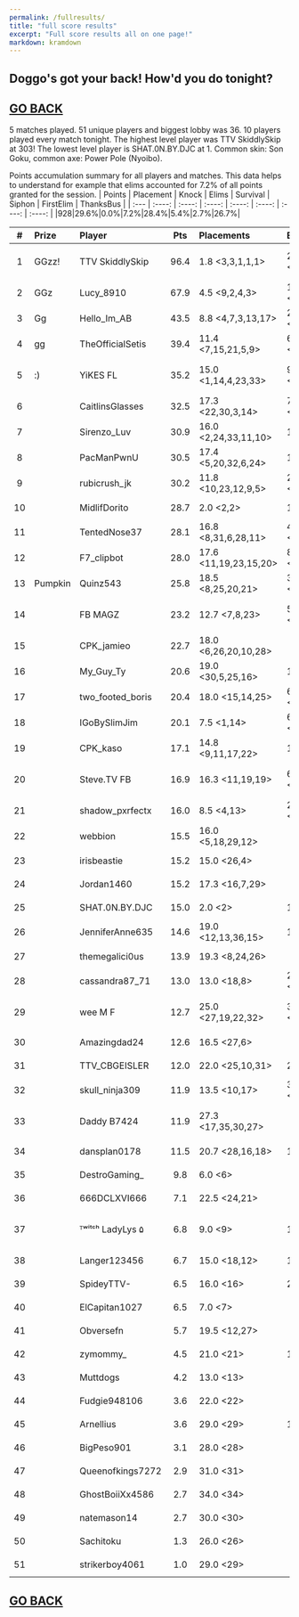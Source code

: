 ```yaml
---
permalink: /fullresults/
title: "full score results"
excerpt: "Full score results all on one page!"
markdown: kramdown
---
```

<meta http-equiv="refresh" content="30">

## Doggo's got your back! How'd you do tonight?
## [GO BACK](https://www.kaso.gg)

5 matches played. 51 unique players and biggest lobby was 36. 10 players played every match tonight. The highest level player was TTV SkiddlySkip at 303! The lowest level player is SHAT.0N.BY.DJC at 1. Common skin: Son Goku, common axe: Power Pole (Nyoibo).

Points accumulation summary for all players and matches. This data helps to understand for example that elims accounted for 7.2% of all points granted for the session.
| Points | Placement | Knock | Elims | Survival | Siphon | FirstElim | ThanksBus |
| :--- | :----: | :----: | :----: | :----: | :----: | :----: | :----: |
|928|29.6%|0.0%|7.2%|28.4%|5.4%|2.7%|26.7%|
<br>

| # | Prize | Player | Pts | Placements | Elims | elim1 | XPLvl | Skin | Axe | Stream |
| :----: | :--- | :--- | :----: | :--- | :--- | :----: | :----: | :----: | :----:| :--- |
|1|GGzz!|TTV SkiddlySkip|96.4|1.8 <3,3,1,1,1>|27 (5.4) <4,4,5,8,6>|0|303|![](https://media.fortniteapi.io/images/a0cf0eb956aa5483a9ae4394d1157ff3/transparent.png){:height="35px"}|![](https://media.fortniteapi.io/images/6e445da8c2b47cf6cf54d554d126ef12/transparent.png){:height="35px"}|[TTV SkiddlySkip](https://www.twitch.tv/TTV SkiddlySkip)|
|2|GGz|Lucy_8910|67.9|4.5 <9,2,4,3>|16 (4.0) <4,3,6,3>|1|150|![](https://media.fortniteapi.io/images/52f1f7d24620835f96dfe15fc8f5b1da/transparent.png){:height="35px"}|![](https://media.fortniteapi.io/images/128928a-3e4385b-50c4b4a-4240a82/transparent.png){:height="35px"}|[Lucy_8910](https://www.twitch.tv/Lucy_8910)|
|3|Gg|Hello_Im_AB|43.5|8.8 <4,7,3,13,17>|2 (1.0) <1,1>|0|170|![](https://media.fortniteapi.io/images/9c76ad26bd4885ca927e5cbd8f803237/transparent.png){:height="35px"}|![](https://media.fortniteapi.io/images/95adc91a4b22ee71c16f5e854b71acec/transparent.png){:height="35px"}|[Hello_Im_AB](https://www.twitch.tv/Hello_Im_AB)|
|4|gg|TheOfficialSetis|39.4|11.4 <7,15,21,5,9>|6 (2.0) <1,1,4>|0|185|![](https://media.fortniteapi.io/images/c765c24d97490acabfe948bbac2318bf/transparent.png){:height="35px"}|![](https://media.fortniteapi.io/images/335dd8d569d71a5680887c39f8663130/transparent.png){:height="35px"}|[TheOfficialSetis](https://www.twitch.tv/TheOfficialSetis)|
|5|:)|YiKES FL|35.2|15.0 <1,14,4,23,33>|9 (2.3) <3,1,4,1>|0|210|![](https://media.fortniteapi.io/images/8a7d59675dd875bb4c618395bdebd7e1/transparent.png){:height="35px"}|![](https://media.fortniteapi.io/images/398bcab523d22e365ca26fb1bb2d8e66/transparent.png){:height="35px"}|[YiKES FL](https://www.twitch.tv/YiKES FL)|
|6||CaitlinsGlasses|32.5|17.3 <22,30,3,14>|7 (1.8) <2,1,2,2>|1|218|![](https://media.fortniteapi.io/images/29973af14bd85f0b3d2a7f61a091c3b2/transparent.png){:height="35px"}|![](https://media.fortniteapi.io/images/8fdcb662208513beca0c8733c7ab79cf/transparent.png){:height="35px"}|[CaitlinsGlasses](https://www.twitch.tv/CaitlinsGlasses)|
|7||Sirenzo_Luv|30.9|16.0 <2,24,33,11,10>|1 (1.0) <1>|0|145|![](https://media.fortniteapi.io/images/a9aef5458ece26f3e5ff0f1ebee276e9/transparent.png){:height="35px"}|![](https://media.fortniteapi.io/images/caeddd33e8c7a566aec4cc369d84f7c8/transparent.png){:height="35px"}|[Sirenzo_Luv](https://www.twitch.tv/Sirenzo_Luv)|
|8||PacManPwnU|30.5|17.4 <5,20,32,6,24>|1 (1.0) <1>|0|98|![](https://media.fortniteapi.io/images/6ee43a20a84f5fffebfe008e176575a1/transparent.png){:height="35px"}|![](https://media.fortniteapi.io/images/b9ef8159c41c70190910adb40ced2ced/transparent.png){:height="35px"}|[PacManPwnU](https://www.twitch.tv/PacManPwnU)|
|9||rubicrush_jk|30.2|11.8 <10,23,12,9,5>|2 (1.0) <1,1>|0|94|![](https://media.fortniteapi.io/images/072402071dcaac29ee547d1c40ac24b5/transparent.png){:height="35px"}|![](https://media.fortniteapi.io/images/a4166a6498e089366e78637f9aff0367/transparent.png){:height="35px"}|[rubicrush_jk](https://www.twitch.tv/rubicrush_jk)|
|10||MidlifDorito|28.7|2.0 <2,2>|1 (1.0) <1>|0|136|![](https://media.fortniteapi.io/images/117f54c-2985b28-ee59013-a625629/transparent.png){:height="35px"}|![](https://media.fortniteapi.io/images/7500ad3-1ad26f5-c425093-84deca6/transparent.png){:height="35px"}|[MidlifDorito](https://www.twitch.tv/MidlifDorito)|
|11||TentedNose37|28.1|16.8 <8,31,6,28,11>|4 (1.3) <1,2,1>|0|109|![](https://media.fortniteapi.io/images/c56528f2fecd2ae1594af7a637e6e43c/transparent.png){:height="35px"}|![](https://media.fortniteapi.io/images/54659001b6c523cc90c07e288e8afced/transparent.png){:height="35px"}|[TentedNose37](https://www.twitch.tv/TentedNose37)|
|12||F7_clipbot|28.0|17.6 <11,19,23,15,20>|8 (1.6) <1,2,2,1,2>|1|249|![](https://media.fortniteapi.io/images/5d6b82ff761b71350a84f2ed1fe9275f/transparent.png){:height="35px"}|![](https://media.fortniteapi.io/images/3eda364936b106774751de0e64c8cbde/transparent.png){:height="35px"}|[F7_clipbot](https://www.twitch.tv/F7_clipbot)|
|13|Pumpkin|Quinz543|25.8|18.5 <8,25,20,21>|3 (1.0) <1,1,1>|1|206|![](https://media.fortniteapi.io/images/eed1dc1709f78c998adf0df066086eed/transparent.png){:height="35px"}|![](https://media.fortniteapi.io/images/29bb311ca8def3abb5e485a31c68a32d/transparent.png){:height="35px"}|[Quinz543](https://www.twitch.tv/Quinz543)|
|14||FB MAGZ|23.2|12.7 <7,8,23>|5 (1.7) <1,2,2>|0|153|![](https://media.fortniteapi.io/images/e82286f7c100af0a3c753715106f0b61/transparent.png){:height="35px"}|![](https://media.fortniteapi.io/images/7e4d9d90ef6974521b3e210b19f1ade1/transparent.png){:height="35px"}|[FB MAGZ](https://www.twitch.tv/FB MAGZ)|
|15||CPK_jamieo|22.7|18.0 <6,26,20,10,28>|||181|![](https://media.fortniteapi.io/images/413713e-126d9c6-95f47d8-54b647d/transparent.png){:height="35px"}|![](https://media.fortniteapi.io/images/895655a-7f0c2ad-e3a4aa8-983ef5e/transparent.png){:height="35px"}|[CPK_jamieo](https://www.twitch.tv/CPK_jamieo)|
|16||My_Guy_Ty|20.6|19.0 <30,5,25,16>|1 (1.0) <1>|0|129|![](https://media.fortniteapi.io/images/142913526bf1b32ba9433bf5de83e010/transparent.png){:height="35px"}|![](https://media.fortniteapi.io/images/f421389-fe2a512-f780fc9-2e78757/transparent.png){:height="35px"}|[My_Guy_Ty](https://www.twitch.tv/My_Guy_Ty)|
|17||two_footed_boris|20.4|18.0 <15,14,25>|6 (2.0) <2,1,3>|1|188|![](https://media.fortniteapi.io/images/17489d8dc4858bfe76f96537f85110ec/transparent.png){:height="35px"}|![](https://media.fortniteapi.io/images/29bb311ca8def3abb5e485a31c68a32d/transparent.png){:height="35px"}|[two_footed_boris](https://www.twitch.tv/two_footed_boris)|
|18||IGoBySlimJim|20.1|7.5 <1,14>|6 (3.0) <4,2>|0|71|![](https://media.fortniteapi.io/images/563d1ba1d0a8f2b9cf438c3c06c985d4/transparent.png){:height="35px"}|![](https://media.fortniteapi.io/images/3e5a1599e8620abd44155917aa2f5b2c/transparent.png){:height="35px"}|[IGoBySlimJim](https://www.twitch.tv/IGoBySlimJim)|
|19||CPK_kaso|17.1|14.8 <9,11,17,22>|1 (1.0) <1>|0|153|![](https://media.fortniteapi.io/images/f320a80614e848de2b2f97edb63786dd/transparent.png){:height="35px"}|![](https://media.fortniteapi.io/images/eb390e0a1e7ff085ff8c1e7a5a3afa53/transparent.png){:height="35px"}|[CPK_kaso](https://www.twitch.tv/CPK_kaso)|
|20||Steve.TV FB|16.9|16.3 <11,19,19>|6 (2.0) <3,2,1>|0|121|![](https://media.fortniteapi.io/images/5d6b82ff761b71350a84f2ed1fe9275f/transparent.png){:height="35px"}|![](https://media.fortniteapi.io/images/6611610a7c2c07da2930b683dde37eef/transparent.png){:height="35px"}|[Steve.TV FB](https://www.twitch.tv/Steve.TV FB)|
|21||shadow_pxrfectx|16.0|8.5 <4,13>|2 (1.0) <1,1>|0|178|![](https://media.fortniteapi.io/images/4f9e56811743e3fca36542b1f76268cc/transparent.png){:height="35px"}|![](https://media.fortniteapi.io/images/6fd6c8c77fe3da8f776952dd8171570b/transparent.png){:height="35px"}|[shadow_pxrfectx](https://www.twitch.tv/shadow_pxrfectx)|
|22||webbion|15.5|16.0 <5,18,29,12>|||141|![](https://media.fortniteapi.io/images/3342d8f2545e8a2fccfa64b389169d92/transparent.png){:height="35px"}|![](https://media.fortniteapi.io/images/9bfd9bacc26801f4fd617575e69ecbb9/transparent.png){:height="35px"}|[webbion](https://www.twitch.tv/webbion)|
|23||irisbeastie|15.2|15.0 <26,4>|||131|![](https://media.fortniteapi.io/images/0ea493661faa0b11a8e580481a58cf79/transparent.png){:height="35px"}|![](https://media.fortniteapi.io/images/54659001b6c523cc90c07e288e8afced/transparent.png){:height="35px"}|[irisbeastie](https://www.twitch.tv/irisbeastie)|
|24||Jordan1460|15.2|17.3 <16,7,29>|||220|![](https://media.fortniteapi.io/images/6ee43a20a84f5fffebfe008e176575a1/transparent.png){:height="35px"}|![](https://media.fortniteapi.io/images/2149460bed6da81cbc9a5c8ba2a0e4ff/transparent.png){:height="35px"}|[Jordan1460](https://www.twitch.tv/Jordan1460)|
|25||SHAT.0N.BY.DJC|15.0|2.0 <2>|1 (1.0) <1>|0|1|![](https://media.fortniteapi.io/images/36e2f0162b9585f3e1bf300b37990613/transparent.png){:height="35px"}|![](https://media.fortniteapi.io/images/0692194-9c5b386-445cf82-2cb484d/transparent.png){:height="35px"}|[SHAT.0N.BY.DJC](https://www.twitch.tv/SHAT.0N.BY.DJC)|
|26||JenniferAnne635|14.6|19.0 <12,13,36,15>|1 (1.0) <1>|0|83|![](https://media.fortniteapi.io/images/c0b107b18754af4906abf2ca3a3c6661/transparent.png){:height="35px"}|![](https://media.fortniteapi.io/images/eae173d-282ab94-ffce067-5d60def/transparent.png){:height="35px"}|[JenniferAnne635](https://www.twitch.tv/JenniferAnne635)|
|27||themegalici0us|13.9|19.3 <8,24,26>|||95|![](https://media.fortniteapi.io/images/42f90dc95a07f89198fda80ed490431a/transparent.png){:height="35px"}|![](https://media.fortniteapi.io/images/4b6e37a8de2ac6d5a40e7f48dc810bdd/transparent.png){:height="35px"}|[themegalici0us](https://www.twitch.tv/themegalici0us)|
|28||cassandra87_71|13.0|13.0 <18,8>|2 (1.0) <1,1>|0|154|![](https://media.fortniteapi.io/images/eed1dc1709f78c998adf0df066086eed/transparent.png){:height="35px"}|![](https://media.fortniteapi.io/images/29bb311ca8def3abb5e485a31c68a32d/transparent.png){:height="35px"}|[cassandra87_71](https://www.twitch.tv/cassandra87_71)|
|29||wee M F|12.7|25.0 <27,19,22,32>|3 (1.0) <1,1,1>|0|88|![](https://media.fortniteapi.io/images/5c18b43c1fe1f3da387508f824dd7356/transparent.png){:height="35px"}|![](https://media.fortniteapi.io/images/285f79e41b48fdacb3d3fb867972558a/transparent.png){:height="35px"}|[wee M F](https://www.twitch.tv/wee M F)|
|30||Amazingdad24|12.6|16.5 <27,6>|||86|![](https://media.fortniteapi.io/images/99b226a123eeec170f244331e6f948d5/transparent.png){:height="35px"}|![](https://media.fortniteapi.io/images/9bfd9bacc26801f4fd617575e69ecbb9/transparent.png){:height="35px"}|[Amazingdad24](https://www.twitch.tv/Amazingdad24)|
|31||TTV_CBGEISLER|12.0|22.0 <25,10,31>|2 (2.0) <2>|0|144|![](https://media.fortniteapi.io/images/50880d15eb86d414d6752e5c1664c4a3/transparent.png){:height="35px"}|![](https://media.fortniteapi.io/images/ff16fb155ba056485232573b6b259801/transparent.png){:height="35px"}|[TTV_CBGEISLER](https://www.twitch.tv/TTV_CBGEISLER)|
|32||skull_ninja309|11.9|13.5 <10,17>|3 (1.5) <2,1>|0|169|![](https://media.fortniteapi.io/images/50880d15eb86d414d6752e5c1664c4a3/transparent.png){:height="35px"}|![](https://media.fortniteapi.io/images/11fb2f899525462b4405135ee5e8f35a/transparent.png){:height="35px"}|[skull_ninja309](https://www.twitch.tv/skull_ninja309)|
|33||Daddy B7424|11.9|27.3 <17,35,30,27>|||83|![](https://media.fortniteapi.io/images/619f4a48e58a3468637f3954629430d0/transparent.png){:height="35px"}|![](https://media.fortniteapi.io/images/11fb2f899525462b4405135ee5e8f35a/transparent.png){:height="35px"}|[Daddy B7424](https://www.twitch.tv/Daddy B7424)|
|34||dansplan0178|11.5|20.7 <28,16,18>|1 (1.0) <1>|0|142|![](https://media.fortniteapi.io/images/2b10bbeecf31d1ae8d83a5e0c07adef0/transparent.png){:height="35px"}|![](https://media.fortniteapi.io/images/9bac3f4b17980c2446af9dba7ba2caf4/transparent.png){:height="35px"}|[dansplan0178](https://www.twitch.tv/dansplan0178)|
|35||DestroGaming_|9.8|6.0 <6>|||176|![](https://media.fortniteapi.io/images/ddb5dcf96f6154a21e90c80d0661d7a4/transparent.png){:height="35px"}|![](https://media.fortniteapi.io/images/54659001b6c523cc90c07e288e8afced/transparent.png){:height="35px"}|[DestroGaming_](https://www.twitch.tv/DestroGaming_)|
|36||666DCLXVI666|7.1|22.5 <24,21>|||133|![](https://media.fortniteapi.io/images/4bd08e586b3b07c73d4832cd790f2243/transparent.png){:height="35px"}|![](https://media.fortniteapi.io/images/6170dfe284fe6689f89475fcb5a385b9/transparent.png){:height="35px"}|[666DCLXVI666](https://www.twitch.tv/666DCLXVI666)|
|37||ᵀʷⁱᵗᶜʰ LadyLys ۵|6.8|9.0 <9>|1 (1.0) <1>|0|221|![](https://media.fortniteapi.io/images/b8cdf946a491265e134c081b96c6679b/transparent.png){:height="35px"}|![](https://media.fortniteapi.io/images/060320a3f05f2484d7ec5e56a25e7866/transparent.png){:height="35px"}|[ᵀʷⁱᵗᶜʰ LadyLys ۵](https://www.twitch.tv/ᵀʷⁱᵗᶜʰ LadyLys ۵)|
|38||Langer123456|6.7|15.0 <18,12>|1 (1.0) <1>|0|172|![](https://media.fortniteapi.io/images/10e7dcef7553fb871f3711d778eb1c53/transparent.png){:height="35px"}|![](https://media.fortniteapi.io/images/0692194-9c5b386-445cf82-2cb484d/transparent.png){:height="35px"}|[Langer123456](https://www.twitch.tv/Langer123456)|
|39||SpideyTTV-|6.5|16.0 <16>|2 (2.0) <2>|0|132|![](https://media.fortniteapi.io/images/d6400d2b9f845912f10d954d324e373c/transparent.png){:height="35px"}|![](https://media.fortniteapi.io/images/3591ee17867120d32feedd8945028f36/transparent.png){:height="35px"}|[SpideyTTV-](https://www.twitch.tv/SpideyTTV-)|
|40||ElCapitan1027|6.5|7.0 <7>|||81|![](https://media.fortniteapi.io/images/7250b14-6382c4b-6b6660b-298cf40/transparent.png){:height="35px"}|![](https://media.fortniteapi.io/images/87324c24d74a69eabf39a8a1e59b49c6/transparent.png){:height="35px"}|[ElCapitan1027](https://www.twitch.tv/ElCapitan1027)|
|41||Obversefn|5.7|19.5 <12,27>|||173|![](https://media.fortniteapi.io/images/6ee43a20a84f5fffebfe008e176575a1/transparent.png){:height="35px"}|![](https://media.fortniteapi.io/images/0692194-9c5b386-445cf82-2cb484d/transparent.png){:height="35px"}|[Obversefn](https://www.twitch.tv/Obversefn)|
|42||zymommy_|4.5|21.0 <21>|1 (1.0) <1>|0|85|![](https://media.fortniteapi.io/images/eed1dc1709f78c998adf0df066086eed/transparent.png){:height="35px"}|![](https://media.fortniteapi.io/images/29bb311ca8def3abb5e485a31c68a32d/transparent.png){:height="35px"}|[zymommy_](https://www.twitch.tv/zymommy_)|
|43||Muttdogs|4.2|13.0 <13>|||174|![](https://media.fortniteapi.io/images/de5a3969792834fd25de931f4d435782/transparent.png){:height="35px"}|![](https://media.fortniteapi.io/images/8e1d20f72c2877926994ac47b9871830/transparent.png){:height="35px"}|[Muttdogs](https://www.twitch.tv/Muttdogs)|
|44||Fudgie948106|3.6|22.0 <22>|||91|![](https://media.fortniteapi.io/images/b5acca5f9e0460f0120be44db1bc8ae1/transparent.png){:height="35px"}|![](https://media.fortniteapi.io/images/dfd7a3a03fb1ee16192e8aa30544eda3/transparent.png){:height="35px"}|[Fudgie948106](https://www.twitch.tv/Fudgie948106)|
|45||Arnellius|3.6|29.0 <29>|1 (1.0) <1>|0|152|![](https://media.fortniteapi.io/images/db68e5bf05f7ddee4e5309aa66fad8ee/transparent.png){:height="35px"}|![](https://media.fortniteapi.io/images/0692194-9c5b386-445cf82-2cb484d/transparent.png){:height="35px"}|[Arnellius](https://www.twitch.tv/Arnellius)|
|46||BigPeso901|3.1|28.0 <28>|||119|![](https://media.fortniteapi.io/images/2da5bc4dc429b7784e950aa177ba9dd5/transparent.png){:height="35px"}|![](https://media.fortniteapi.io/images/65e15ffba968b03d600a5411704876e4/transparent.png){:height="35px"}|[BigPeso901](https://www.twitch.tv/BigPeso901)|
|47||Queenofkings7272|2.9|31.0 <31>|||11|![](https://media.fortniteapi.io/images/e4a765e43c88ebb1be3093017ead3cc8/transparent.png){:height="35px"}|![](https://media.fortniteapi.io/images/ec32e95-f5e82af-93e78e7-d72ff97/transparent.png){:height="35px"}|[Queenofkings7272](https://www.twitch.tv/Queenofkings7272)|
|48||GhostBoiiXx4586|2.7|34.0 <34>|||134|![](https://media.fortniteapi.io/images/d5150ad-b8b9bd7-06bfc3f-af952df/transparent.png){:height="35px"}|![](https://media.fortniteapi.io/images/1b327d24ee951c7b5764837fa148ad78/transparent.png){:height="35px"}|[GhostBoiiXx4586](https://www.twitch.tv/GhostBoiiXx4586)|
|49||natemason14|2.7|30.0 <30>|||152|![](https://media.fortniteapi.io/images/dbc1044634058c24c5790dc83cf4b043/transparent.png){:height="35px"}|![](https://media.fortniteapi.io/images/a02b9082525370e9088801261a77c3e1/transparent.png){:height="35px"}|[natemason14](https://www.twitch.tv/natemason14)|
|50||Sachitoku|1.3|26.0 <26>|||128|![](https://media.fortniteapi.io/images/c67c77e-0cc3dc6-380b61c-ca96bb5/transparent.png){:height="35px"}|![](https://media.fortniteapi.io/images/9f9742a8c232fcab89a5942bc6e48fc1/transparent.png){:height="35px"}|[Sachitoku](https://www.twitch.tv/Sachitoku)|
|51||strikerboy4061|1.0|29.0 <29>|||173|![](https://media.fortniteapi.io/images/c517e835900841545691004261a60eee/transparent.png){:height="35px"}|![](https://media.fortniteapi.io/images/87324c24d74a69eabf39a8a1e59b49c6/transparent.png){:height="35px"}|[strikerboy4061](https://www.twitch.tv/strikerboy4061)|

## [GO BACK](https://www.kaso.gg)

